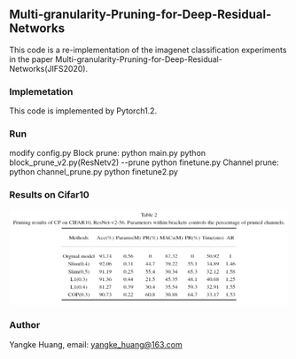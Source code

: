 ## Multi-granularity-Pruning-for-Deep-Residual-Networks
This code is a re-implementation of the imagenet classification experiments in the paper Multi-granularity-Pruning-for-Deep-Residual-Networks(JIFS2020).

### Implemetation
This code is implemented by Pytorch1.2.

### Run
modify config.py
Block prune:
python main.py
python block_prune_v2.py(ResNetv2) --prune
python finetune.py
Channel prune:
python channel_prune.py
python finetune2.py

### Results on Cifar10
![avatar](./results.png)

### Author 
Yangke Huang, email: yangke_huang@163.com
